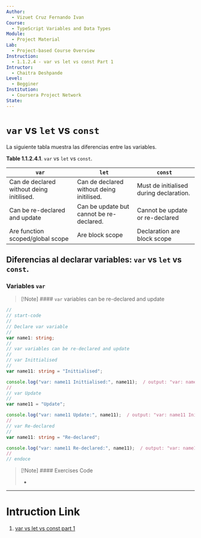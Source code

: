 ```yaml
---
Author:
  - Vizuet Cruz Fernando Ivan
Course:
  - TypeScript Variables and Data Types
Module:
  - Project Material
Lab:
  - Project-based Course Overview
Instruction:
  - 1.1.2.4 - var vs let vs const Part 1
Intructor:
  - Chaitra Deshpande
Level:
  - Begginer
Institution:
  - Coursera Project Network
State:
---
```

# `var` vs `let` vs `const`

La siguiente tabla muestra las diferencias entre las variables.

**Table 1.1.2.4.1**. `var` vs `let` vs `const`.

| `var`                                     | `let`                                     | `const`                                 |
| ----------------------------------------- | ----------------------------------------- | --------------------------------------- |
| Can de declared without deing initilised. | Can de declared without deing initilised. | Must de initialised during declaration. |
| Can be re-declared and update             | Can be update but cannot be re-declared.  | Cannot be update or re-declared         |
| Are function scoped/global scope          | Are block scope                           | Declaration are block scope             |
## Diferencias al declarar variables: `var` vs `let` vs `const`.

### Variables `var`

> [!Note] #### `var` variables can be re-declared and update


```typescript
//
// start-code
//
// Declare var variable
//
var name1: string;
//
// var variables can be re-declared and update
//
// var Inittialised
//
var name11: string = "Inittialised";

console.log("var: name11 Inittialised:", name11);  / output: "var: name11 Inittialised: Inittialised"
//
// var Update
//
var name11 = "Update";

console.log("var: name11 Update:", name11);  / output: "var: name11 Inittialised: Update"
//
// var Re-declared
//
var name11: string = "Re-declared";

console.log("var: name11 Re-declared:", name11);  / output: "var: name11 Inittialised: Update"
//
// endoce
```

>[!Note] #### Exercises Code
>
> - 

---
# Intruction Link

1. [var vs let vs const part 1](https://www.coursera.org/learn/typescript-variables-and-data-types/ungradedLab/91nRX/typescript-variables-and-data-types/lab?path=%2F)